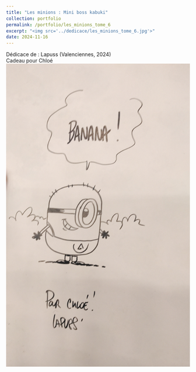 ```yaml
---
title: "Les minions : Mini boss kabuki"
collection: portfolio
permalink: /portfolio/les_minions_tome_6
excerpt: "<img src='../dedicace/les_minions_tome_6.jpg'>"
date: 2024-11-16
---
```


Dédicace de : Lapuss (Valenciennes, 2024)<br>Cadeau pour Chloé
<img src='../dedicace/les_minions_tome_6.jpg'>